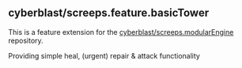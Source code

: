 
## cyberblast/screeps.feature.basicTower

This is a feature extension for the [cyberblast/screeps.modularEngine](https://github.com/cyberblast/screeps.modularEngine) repository.

Providing simple heal, (urgent) repair & attack functionality 

